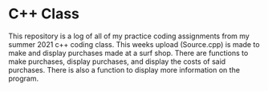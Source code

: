 # C++ Class
This repository is a log of all of my practice coding assignments from my summer 2021 c++ coding class. This weeks upload (Source.cpp) is made to make and display purchases made at a surf shop. There are functions to make purchases, display purchases, and display the costs of said purchases. There is also a function to display more information on the program.
